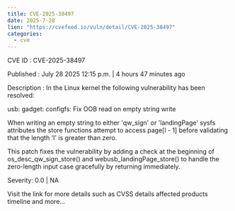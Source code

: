 ```yaml
--- 
title: CVE-2025-38497
date: 2025-7-28
lien: "https://cvefeed.io/vuln/detail/CVE-2025-38497"
categories:
  - cve
---
```


CVE ID : CVE-2025-38497

Published :  July 28
2025
12:15 p.m. | 4 hours
47 minutes ago

Description : In the Linux kernel
the following vulnerability has been resolved:

usb: gadget: configfs: Fix OOB read on empty string write

When writing an empty string to either 'qw_sign' or 'landingPage'
sysfs attributes
the store functions attempt to access page[l - 1]
before validating that the length 'l' is greater than zero.

This patch fixes the vulnerability by adding a check at the beginning
of os_desc_qw_sign_store() and webusb_landingPage_store() to handle
the zero-length input case gracefully by returning immediately.

Severity: 0.0 | NA

Visit the link for more details
such as CVSS details
affected products
timeline
and more...

